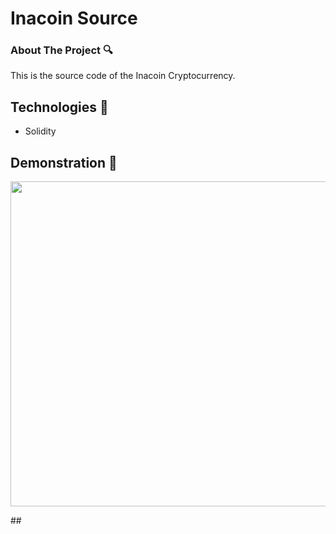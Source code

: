 # Inacoin Source

### About The Project :mag:
This is the source code of the Inacoin Cryptocurrency.

## Technologies :rocket:
<ul>
  <li>Solidity</ li>
</ul>


## Demonstration :gift:
<p align="center">
  <img height="520" src="img/calc.gif" />
</p>
## 
